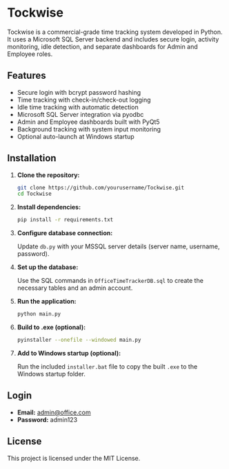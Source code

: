 # Tockwise

Tockwise is a commercial-grade time tracking system developed in Python. It uses a Microsoft SQL Server backend and includes secure login, activity monitoring, idle detection, and separate dashboards for Admin and Employee roles.

## Features

- Secure login with bcrypt password hashing
- Time tracking with check-in/check-out logging
- Idle time tracking with automatic detection
- Microsoft SQL Server integration via pyodbc
- Admin and Employee dashboards built with PyQt5
- Background tracking with system input monitoring
- Optional auto-launch at Windows startup

## Installation

1. **Clone the repository:**

   ```bash
   git clone https://github.com/yourusername/Tockwise.git
   cd Tockwise
   ```

2. **Install dependencies:**

   ```bash
   pip install -r requirements.txt
   ```

3. **Configure database connection:**

   Update `db.py` with your MSSQL server details (server name, username, password).

4. **Set up the database:**

   Use the SQL commands in `OfficeTimeTrackerDB.sql` to create the necessary tables and an admin account.

5. **Run the application:**

   ```bash
   python main.py
   ```

6. **Build to .exe (optional):**

   ```bash
   pyinstaller --onefile --windowed main.py
   ```

7. **Add to Windows startup (optional):**

   Run the included `installer.bat` file to copy the built `.exe` to the Windows startup folder.

## Login

- **Email:** admin@office.com
- **Password:** admin123

## License

This project is licensed under the MIT License.
